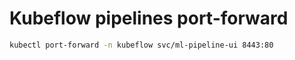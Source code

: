 # Kubeflow pipelines port-forward

```bash
kubectl port-forward -n kubeflow svc/ml-pipeline-ui 8443:80
```